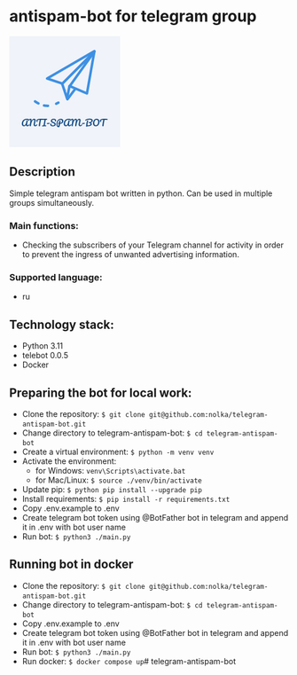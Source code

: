 # antispam-bot for telegram group
![TAB](https://github.com/nolka/telegram-antispam-bot/blob/readme-rewrite/logo.png?raw=true)
## Description
Simple telegram antispam bot written in python. Can be used in multiple groups simultaneously.
### Main functions:
* Checking the subscribers of your Telegram channel for activity in order to prevent the ingress of unwanted advertising information.
### Supported language:
* ru
## Technology stack:
* Python 3.11
* telebot 0.0.5
* Docker
## Preparing the bot for local work:
* Clone the repository: `$ git clone git@github.com:nolka/telegram-antispam-bot.git`
* Change directory to  telegram-antispam-bot: `$ cd telegram-antispam-bot`
* Create a virtual environment: `$ python -m venv venv`
* Activate the environment:
  * for Windows: `venv\Scripts\activate.bat`
  * for Mac/Linux:  `$ source ./venv/bin/activate`
* Update pip: `$ python pip install --upgrade pip`
* Install requirements: `$ pip install -r requirements.txt`
* Copy .env.example to .env
* Create telegram bot token using @BotFather bot in telegram and append it in .env with bot user name
* Run bot: `$ python3 ./main.py`

## Running bot in docker
* Clone the repository: `$ git clone git@github.com:nolka/telegram-antispam-bot.git`
* Change directory to  telegram-antispam-bot: `$ cd telegram-antispam-bot`
* Copy .env.example to .env
* Create telegram bot token using @BotFather bot in telegram and append it in .env with bot user name
* Run bot: `$ python3 ./main.py`
* Run docker: `$ docker compose up`# telegram-antispam-bot
